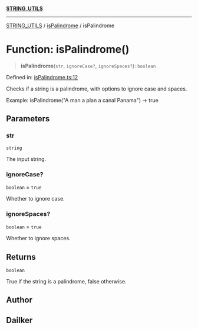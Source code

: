 [**STRING_UTILS**](../../README.md)

***

[STRING_UTILS](../../README.md) / [isPalindrome](../README.md) / isPalindrome

# Function: isPalindrome()

> **isPalindrome**(`str`, `ignoreCase?`, `ignoreSpaces?`): `boolean`

Defined in: [isPalindrome.ts:12](https://github.com/dailker/everyutil/blob/d26b9d67d6bfd1ddd7a2a1a3cc3211a1e2d63d08/src/string/isPalindrome.ts#L12)

Checks if a string is a palindrome, with options to ignore case and spaces.

Example: isPalindrome("A man a plan a canal Panama") → true

## Parameters

### str

`string`

The input string.

### ignoreCase?

`boolean` = `true`

Whether to ignore case.

### ignoreSpaces?

`boolean` = `true`

Whether to ignore spaces.

## Returns

`boolean`

True if the string is a palindrome, false otherwise.

## Author

## Dailker
